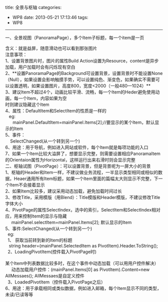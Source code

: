 title: 全景与枢轴
categories:
  - WP8
date: 2013-05-21 17:13:46
tags:
  - WP8
---

一、全景视图（PanoramaPage），多个Item子标题，每一个item是一页
<div>含义：就是益屏，随意滑动也可以看到那张图片</div>
<div>注意事项：</div>
<div>1、设置背景图片时，图片的属性Build Action设置为Resource，content是异步加载，用户加载时会有闪烁现有空白</div>
<div>2、**设置PanoramaPage的Background可设置背景，设置背景时不能设置None（Null），如果设置会影响触摸手势，可以设置纯色、渐变色，如果确实不需要可以设置透明，如果设置图片，高度800，宽度&lt;2000（一般480—1024）**</div>
<div>3、建议Item不超过4个，动画比较平滑、流畅，每一个Item的Heder避免使用动画，每一个Item，内容如果为空</div>
<div>时则建议隐藏这个Item</div>
<div>4、属性：DefaultItem和SelectItem的性质是一样的</div>
<div> <wbr />  <wbr />eg:</div>
<div> <wbr />  <wbr />  <wbr /> mainPanel.DefaultItem=mainPanel.Items[2];//要显示的某个Item，默认显示的Item</div>
<div>5、事件：</div>
<div> <wbr />  <wbr /> <wbr />SelectChanged(从一个转到另一个)</div>
<div>6、用途：用于导航，例如进入网站或软件，每个Item就是每项功能的入口</div>
<div>7、如果一个Item比较大溢屏了，想要显示完整，则需要设置相应PanoramaItem的Orientaion属性为Horizontal，这样运行出来右滑时则会显示完整</div>
<div></div>
<div></div>
<div>二、枢轴试图（PivotPage）：可以设置背景，但是背景呢为一屏大小的背景</div>
<div>1、枢轴的Header和Item一样，不建议做业务流程，一半显示类型相同或相似的数据，Heaer通用所有Item标题，如果一个Item里面的篇幅太大则显示不完整，下一个Item不会接着显示</div>
<div>2、如果Item比较多，建议采用动态加载，避免加载时间过长</div>
<div>3、修改Title，采用模版（用Blend）：Title模版和Header模版，不建议修改Title字体大小</div>
<div>4、PivotPage的属性SelectIndex，选中的索引，SelectItem和SelectIndex相对应，用来控制Item的显示与隐藏</div>
<div> <wbr />  <wbr /> <wbr /> mainPanel.selectItem=mainPanel.Items[2]; 默认显示的Item</div>
<div>5、事件:SelectChanged(从一个转到另一个)&nbsp;
<div> <wbr /> eg:</div>
<div> <wbr /> 1、 获取当前转到新的Item的标题</div>
<div> <wbr />  <wbr />string header=(mainPanel.SelectedItem as PivotItem).Header.ToString();</div>
<div> <wbr /> 2、LoadingPivotItem(控件载入PivotPage时)</div>
<div> <wbr />  <wbr />  <wbr />某个Item中列表数据比较多时，在这个事件中动态加载（可以用用户控件解决）</div>
<div> <wbr />  <wbr />  <wbr />动态加载用户控件：(mainPanel.Items[0] as PivotItem).Content=new AllMessaes(); <wbr />AllMessaes是自定义控件</div>
<div> <wbr /> 3、LoadedPivotItem（控件载入PivotPage之后）</div>
<div>6、用途：用于承载相同或类似数据，例如进入邮箱，每个Item显示不同的类型，未读/已读等等</div>
</div>